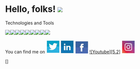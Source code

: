 # Hello, folks! <img src="https://raw.githubusercontent.com/MartinHeinz/MartinHeinz/master/wave.gif" width="30px">



Technologies and Tools

![](https://img.shields.io/badge/OS-Linux-informational?style=flat&logo=linux&logoColor=white&color=2bbc8a)![](https://img.shields.io/badge/Editor-Eclipse-informational?style=flat&logo=eclipse&logoColor=white&color=2bbc8a)![](https://img.shields.io/badge/Code-EmbeddedC-informational?style=flat&logo=EmbeddedC&logoColor=white&color=2bbc8a)![](https://img.shields.io/badge/Code-Python-informational?style=flat&logo=python&logoColor=white&color=2bbc8a)![](https://img.shields.io/badge/Code-C++-informational?style=flat&logo=C++&logoColor=white&color=2bbc8a)![](https://img.shields.io/badge/Code-Make-informational?style=flat&logo=Make&logoColor=white&color=2bbc8a)![](https://img.shields.io/badge/MCU-ARM-informational?style=flat&logo=beaglebone&logoColor=white&color=2bbc8a)![](https://img.shields.io/badge/Tools-Proteus-informational?style=flat&logo=proteus&logoColor=white&color=2bbc8a)![](https://img.shields.io/badge/Tools-EasyEda-informational?style=flat&logo=easyeda&logoColor=white&color=2bbc8a)


<!-- Actual text -->

You can find me on  [![Twitter][1.2]][1] [![LinkedIn][2.2]][2]  [![Facebook][3.2]][3] [![Youtube][5.2]][5] [![Instagram][4.2]][4] 

<!-- Icons -->

[1.2]: https://github.com/gov466/gov466/blob/master/Images/twitter.jpg (twitter icon without padding)
[2.2]: https://github.com/gov466/gov466/blob/master/Images/linkedin.jpg (LinkedIn icon without padding)
[3.2]: https://github.com/gov466/gov466/blob/master/Images/facebook.jpg (Facebook icon without padding)
[4.2]: https://github.com/gov466/gov466/blob/master/Images/instagram.jpg (instagram icon without padding)
[5:2]: https://github.com/gov466/gov466/blob/master/Images/youtube.jpg ( youtube icon without padding)

<!-- Links to your social media accounts -->

[1]: https://twitter.com/Govindraj3
[2]: https://www.linkedin.com/in/govind-raj-4b80b9135/
[3]: https://www.facebook.com/govind.mndy
[4]: https://www.instagram.com/govindraj7809/
[5]: https://www.youtube.com/feed/my_videos

<!--
**gov466/gov466** is a ✨ _special_ ✨ repository because its `README.md` (this file) appears on your GitHub profile.

Here are some ideas to get you started:

- 🔭 I’m currently working on ...
- 🌱 I’m currently learning ...
- 👯 I’m looking to collaborate on ...
- 🤔 I’m looking for help with ...
- 💬 Ask me about ...
- 📫 How to reach me: ...
- 😄 Pronouns: ...
- ⚡ Fun fact: ...
-->
[]
